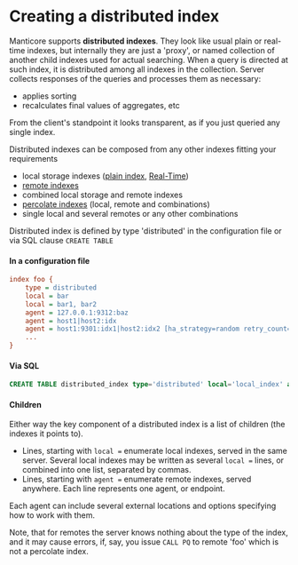 # Creating a distributed index

Manticore supports **distributed indexes**. They look like usual plain or real-time indexes, but internally they are just a 'proxy', or named collection of another child indexes used for actual searching. When a query is directed at such index, it is distributed among all indexes in the collection. Server collects responses of the queries and processes them as necessary:

* applies sorting
* recalculates final values of aggregates, etc

From the client's standpoint it looks transparent, as if you just queried any single index.

Distributed indexes can be composed from any other indexes fitting your requirements

* local storage indexes ([plain index](Creating_an_index/Local_indexes/Plain_index.md), [Real-Time](Creating_an_index/Local_indexes/Real-time_index.md))
* [remote indexes](Creating_an_index/Creating_a_distributed_index/Remote_indexes.md)
* combined local storage and remote indexes
* [percolate indexes](Creating_an_index/Local_indexes/Percolate_index.md) (local, remote and combinations)
* single local and several remotes or any other combinations

Distributed index is defined by type 'distributed' in the configuration file or via SQL clause `CREATE TABLE`

#### In a configuration file

```ini
index foo {
    type = distributed
    local = bar
    local = bar1, bar2
    agent = 127.0.0.1:9312:baz
    agent = host1|host2:idx
    agent = host1:9301:idx1|host2:idx2 [ha_strategy=random retry_count=10]
    ...
}
```

#### Via SQL

```sql
CREATE TABLE distributed_index type='distributed' local='local_index' agent='127.0.0.1:9312:remote_index'
```

#### Children

Either way the key component of a distributed index is a list of children (the indexes it points to).

* Lines, starting with `local =` enumerate local indexes, served in the same server. Several local indexes may be written as several `local =` lines, or combined into one list, separated by commas.
* Lines, starting with `agent =` enumerate remote indexes, served anywhere. Each line represents one agent, or endpoint.

Each agent can include several external locations and options specifying how to work with them.

Note, that for remotes the server knows nothing about the type of the index, and it may cause errors, if, say, you issue `CALL PQ` to remote 'foo' which is not a percolate index. 